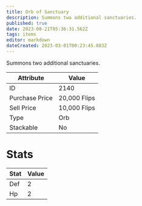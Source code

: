 ```yaml
---
title: Orb of Sanctuary
description: Summons two additional sanctuaries.
published: true
date: 2023-08-21T05:36:31.562Z
tags: items
editor: markdown
dateCreated: 2023-03-01T00:23:45.883Z
---
```


Summons two additional sanctuaries.

|Attribute|Value|
|-|-|
|ID|2140|
|Purchase Price|20,000 Flips|
|Sell Price|10,000 Flips|
|Type|Orb|
|Stackable|No|

# Stats
|Stat|Value|
|-|-|
|Def|2|
|Hp|2|
